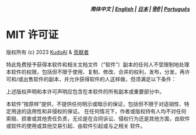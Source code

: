 <div align="right">
<h5>简体中文 | <a href="../../LICENSE.md">English</a> | <a href="../ja/LICENSE.md">日本</a> | <a href="../hi/LICENSE.md">हिंदी</a> | <a href="../pt/LICENSE.md">Português</a></h5>
</div>

# MIT 许可证

版权所有 (c) 2023 [KudoAI](https://github.com/kudoai) & [贡献者](.#贡献者)

特此免费授予获得本软件和相关文档文件（“软件”）副本的任何人不受限制地处理本软件的权限，包括但不限于使用、复制、修改、合并的权利，发布，分发，再许可和/或出售软件的副本，并允许获得软件的人这样做，但须满足以下条件：

上述版权声明和本许可声明应包含在本软件的所有副本或重要部分中。

本软件“按原样”提供，不提供任何明示或暗示的保证，包括但不限于对适销性、特定用途的适用性和非侵权的保证。 在任何情况下，作者或版权持有人均不对任何索赔、损害或其他责任负责，无论是在合同诉讼、侵权行为还是其他方面，由软件或软件的使用或其他交易引起、由软件引起或与之相关 软件。
